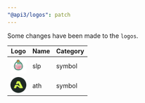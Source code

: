 ```yaml
---
"@api3/logos": patch
---
```


Some changes have been made to the `logos`.

|Logo|Name|Category|
|---|---|---|
|<img src="./raw/symbols/slp.svg" width="36" alt="">|slp|symbol|
|<img src="./raw/symbols/ath.svg" width="36" alt="">|ath|symbol|
